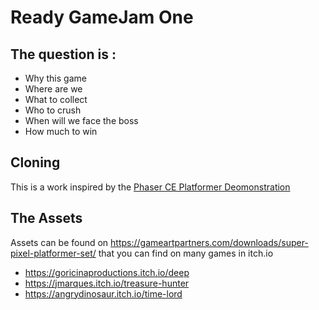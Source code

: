 # Ready GameJam One

## The question is :

* Why this game
* Where are we
* What to collect
* Who to crush
* When will we face the boss
* How much to win

## Cloning

This is a work inspired by the [Phaser CE Platformer Deomonstration](https://github.com/AdelMahjoub/phaser-ce-platformer-demo)

## The Assets 

Assets can be found on https://gameartpartners.com/downloads/super-pixel-platformer-set/ that you can find on many games in itch.io

- https://goricinaproductions.itch.io/deep
- https://jmarques.itch.io/treasure-hunter
- https://angrydinosaur.itch.io/time-lord

